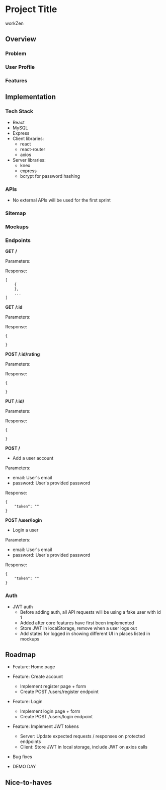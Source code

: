 # Project Title

workZen

## Overview

### Problem

### User Profile

### Features

## Implementation

### Tech Stack

- React
- MySQL
- Express
- Client libraries:
  - react
  - react-router
  - axios
- Server libraries:
  - knex
  - express
  - bcrypt for password hashing

### APIs

- No external APIs will be used for the first sprint

### Sitemap

### Mockups

### Endpoints

**GET /**

Parameters:

Response:

```
[
    {
    },
    ...
]
```

**GET /:id**

Parameters:

Response:

```
{

}
```

**POST /:id/rating**

Parameters:

Response:

```
{

}
```

**PUT /:id/**

Parameters:

Response:

```
{

}
```

**POST /**

- Add a user account

Parameters:

- email: User's email
- password: User's provided password

Response:

```
{
    "token": ""
}
```

**POST /user/login**

- Login a user

Parameters:

- email: User's email
- password: User's provided password

Response:

```
{
    "token": ""
}
```

### Auth

- JWT auth
  - Before adding auth, all API requests will be using a fake user with id 1
  - Added after core features have first been implemented
  - Store JWT in localStorage, remove when a user logs out
  - Add states for logged in showing different UI in places listed in mockups

## Roadmap

- Feature: Home page

- Feature: Create account

  - Implement register page + form
  - Create POST /users/register endpoint

- Feature: Login

  - Implement login page + form
  - Create POST /users/login endpoint

- Feature: Implement JWT tokens

  - Server: Update expected requests / responses on protected endpoints
  - Client: Store JWT in local storage, include JWT on axios calls

- Bug fixes

- DEMO DAY

## Nice-to-haves
